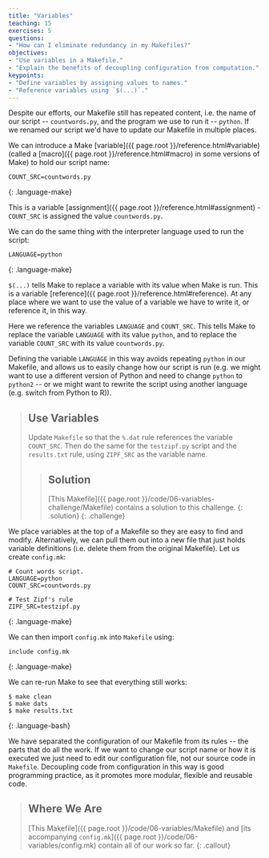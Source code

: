 ```yaml
---
title: "Variables"
teaching: 15
exercises: 5
questions:
- "How can I eliminate redundancy in my Makefiles?"
objectives:
- "Use variables in a Makefile."
- "Explain the benefits of decoupling configuration from computation."
keypoints:
- "Define variables by assigning values to names."
- "Reference variables using `$(...)`."
---
```


Despite our efforts, our Makefile still has repeated content, i.e.
the name of our script -- `countwords.py`, and the program we use to run it --
`python`. If we renamed our script we'd have to update our Makefile in multiple
places.

We can introduce a Make [variable]({{ page.root }}/reference.html#variable) (called a
[macro]({{ page.root }}/reference.html#macro) in some versions of Make) to hold our
script name:

~~~
COUNT_SRC=countwords.py
~~~
{: .language-make}

This is a variable [assignment]({{ page.root }}/reference.html#assignment) -
`COUNT_SRC` is assigned the value `countwords.py`.

We can do the same thing with the interpreter language used to run the script:

~~~
LANGUAGE=python
~~~
{: .language-make}

`$(...)` tells Make to replace a variable with its value when Make
is run. This is a variable [reference]({{ page.root }}/reference.html#reference). At
any place where we want to use the value of a variable we have to
write it, or reference it, in this way.

Here we reference the variables `LANGUAGE` and `COUNT_SRC`. This tells Make to
replace the variable `LANGUAGE` with its value `python`,
and to replace the variable `COUNT_SRC` with its value `countwords.py`.

Defining the variable `LANGUAGE` in this way avoids repeating `python` in our
Makefile, and allows us to easily
change how our script is run (e.g. we might want to use a different
version of Python and need to change `python` to `python2` -- or we might want
to rewrite the script using another language (e.g. switch from Python to R)).

> ## Use Variables
>
> Update `Makefile` so that the `%.dat` rule
> references the variable `COUNT_SRC`.
> Then do the same for the `testzipf.py` script
> and the `results.txt` rule,
> using `ZIPF_SRC` as the variable name.
>
> > ## Solution
> > [This Makefile]({{ page.root }}/code/06-variables-challenge/Makefile)
> > contains a solution to this challenge.
> {: .solution}
{: .challenge}

We place variables at the top of a Makefile so they are easy to
find and modify. Alternatively, we can pull them out into a new
file that just holds variable definitions (i.e. delete them from
the original Makefile). Let us create `config.mk`:

~~~
# Count words script.
LANGUAGE=python
COUNT_SRC=countwords.py

# Test Zipf's rule
ZIPF_SRC=testzipf.py
~~~
{: .language-make}

We can then import `config.mk` into `Makefile` using:

~~~
include config.mk
~~~
{: .language-make}

We can re-run Make to see that everything still works:

~~~
$ make clean
$ make dats
$ make results.txt
~~~
{: .language-bash}

We have separated the configuration of our Makefile from its rules --
the parts that do all the work. If we want to change our script name
or how it is executed we just need to edit our configuration file, not
our source code in `Makefile`. Decoupling code from configuration in
this way is good programming practice, as it promotes more modular,
flexible and reusable code.

> ## Where We Are
>
> [This Makefile]({{ page.root }}/code/06-variables/Makefile)
> and [its accompanying `config.mk`]({{ page.root }}/code/06-variables/config.mk)
> contain all of our work so far.
{: .callout}
